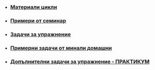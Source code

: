 - ### [Материали цикли](https://github.com/Justsvetoslavov/Introduction_to_programming_FMI-2021-2022/blob/main/Sem.%2003/Loops.pdf)
- ### [Примери от семинар](https://github.com/Justsvetoslavov/Introduction_to_programming_FMI-2021-2022/tree/main/Sem.%2003/Examples)
- ### [Задачи за упражнение](https://github.com/Justsvetoslavov/Introduction_to_programming_FMI-2021-2022/tree/main/Pract.%2003-04)
- ### [Примерни задачи от минали домашни](https://github.com/Justsvetoslavov/Introduction_to_programming_FMI-2021-2022/blob/main/Sem.%2004/Example%20Homework%20Tasks.txt)
- ### [Допълнителни задачи за упражнение - ПРАКТИКУМ](https://github.com/Justsvetoslavov/Introduction_to_programming_FMI-2021-2022/blob/main/Sem.%2004/Loop_Tasks.txt)
